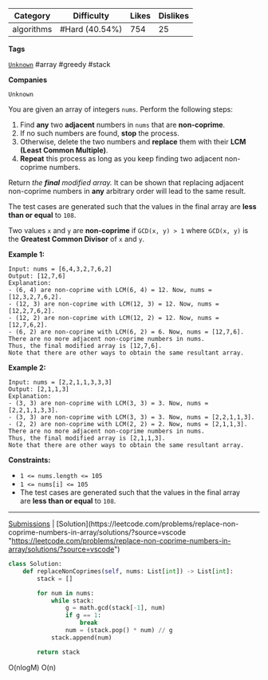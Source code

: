 
| Category   | Difficulty     | Likes | Dislikes |
| ---------- | -------------- | ----- | -------- |
| algorithms | #Hard (40.54%) | 754   | 25       |

**Tags**

[`Unknown`](https://leetcode.com/tag/Unknown?source=vscode "https://leetcode.com/tag/Unknown?source=vscode") #array #greedy #stack 

**Companies**

`Unknown`

You are given an array of integers `nums`. Perform the following steps:

1. Find **any** two **adjacent** numbers in `nums` that are **non-coprime**.
2. If no such numbers are found, **stop** the process.
3. Otherwise, delete the two numbers and **replace** them with their **LCM (Least Common Multiple)**.
4. **Repeat** this process as long as you keep finding two adjacent non-coprime numbers.

Return _the **final** modified array._ It can be shown that replacing adjacent non-coprime numbers in **any** arbitrary order will lead to the same result.

The test cases are generated such that the values in the final array are **less than or equal** to `108`.

Two values `x` and `y` are **non-coprime** if `GCD(x, y) > 1` where `GCD(x, y)` is the **Greatest Common Divisor** of `x` and `y`.

**Example 1:**

```
Input: nums = [6,4,3,2,7,6,2]
Output: [12,7,6]
Explanation: 
- (6, 4) are non-coprime with LCM(6, 4) = 12. Now, nums = [12,3,2,7,6,2].
- (12, 3) are non-coprime with LCM(12, 3) = 12. Now, nums = [12,2,7,6,2].
- (12, 2) are non-coprime with LCM(12, 2) = 12. Now, nums = [12,7,6,2].
- (6, 2) are non-coprime with LCM(6, 2) = 6. Now, nums = [12,7,6].
There are no more adjacent non-coprime numbers in nums.
Thus, the final modified array is [12,7,6].
Note that there are other ways to obtain the same resultant array.
```

**Example 2:**

```
Input: nums = [2,2,1,1,3,3,3]
Output: [2,1,1,3]
Explanation: 
- (3, 3) are non-coprime with LCM(3, 3) = 3. Now, nums = [2,2,1,1,3,3].
- (3, 3) are non-coprime with LCM(3, 3) = 3. Now, nums = [2,2,1,1,3].
- (2, 2) are non-coprime with LCM(2, 2) = 2. Now, nums = [2,1,1,3].
There are no more adjacent non-coprime numbers in nums.
Thus, the final modified array is [2,1,1,3].
Note that there are other ways to obtain the same resultant array.
```

**Constraints:**

- `1 <= nums.length <= 105`
- `1 <= nums[i] <= 105`
- The test cases are generated such that the values in the final array are **less than or equal** to `108`.

---

[Submissions](https://leetcode.com/problems/replace-non-coprime-numbers-in-array/submissions/?source=vscode "https://leetcode.com/problems/replace-non-coprime-numbers-in-array/submissions/?source=vscode") | [Solution](https://leetcode.com/problems/replace-non-coprime-numbers-in-array/solutions/?source=vscode "https://leetcode.com/problems/replace-non-coprime-numbers-in-array/solutions/?source=vscode")



```python
class Solution:
    def replaceNonCoprimes(self, nums: List[int]) -> List[int]:
        stack = []

        for num in nums:
            while stack:
                g = math.gcd(stack[-1], num)
                if g == 1:
                    break
                num = (stack.pop() * num) // g
            stack.append(num)

        return stack
```

O(nlogM)
O(n)